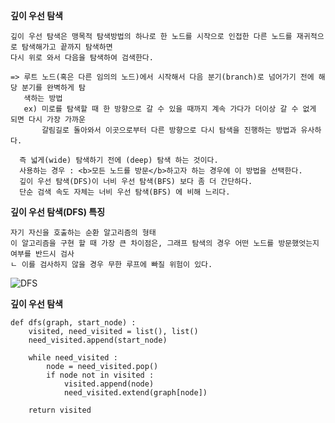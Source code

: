 <b>깊이 우선 탐색</b>
```
깊이 우선 탐색은 맹목적 탐색방법의 하나로 한 노드를 시작으로 인접한 다른 노드를 재귀적으로 탐색해가고 끝까지 탐색하면 
다시 위로 와서 다음을 탐색하여 검색한다. 

=> 루트 노드(혹은 다른 임의의 노드)에서 시작해서 다음 분기(branch)로 넘어가기 전에 해당 분기를 완벽하게 탐
   색하는 방법 
   ex) 미로를 탐색할 때 한 방향으로 갈 수 있을 때까지 계속 가다가 더이상 갈 수 없게 되면 다시 가장 가까운 
       갈림길로 돌아와서 이곳으로부터 다른 방향으로 다시 탐색을 진행하는 방법과 유사하다. 
      
  즉 넓게(wide) 탐색하기 전에 (deep) 탐색 하는 것이다. 
  사용하는 경우 : <b>모든 노드를 방문</b>하고자 하는 경우에 이 방법을 선택한다. 
  깊이 우선 탐색(DFS)이 너비 우선 탐색(BFS) 보다 좀 더 간단하다. 
  단순 검색 속도 자체는 너비 우선 탐색(BFS) 에 비해 느리다. 
```

<b>깊이 우선 탐색(DFS) 특징 </b>
```
자기 자신을 호출하는 순환 알고리즘의 형태 
이 알고리즘을 구현 할 때 가장 큰 차이점은, 그래프 탐색의 경우 어떤 노드를 방문했엇는지 여부를 반드시 검사 
ㄴ 이를 검사하지 않을 경우 무한 루프에 빠질 위험이 있다. 
```

![DFS](https://user-images.githubusercontent.com/54971846/81772327-85880f00-9520-11ea-9bc2-cd78a2ab3ba0.jpg)

<b>깊이 우선 탐색</b>
``` 
def dfs(graph, start_node) :
    visited, need_visited = list(), list()
    need_visited.append(start_node)

    while need_visited :
        node = need_visited.pop()
        if node not in visited :
            visited.append(node)
            need_visited.extend(graph[node])

    return visited
```


